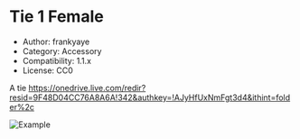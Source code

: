 # Tie 1 Female

* Author: frankyaye
* Category: Accessory
* Compatibility: 1.1.x
* License: CC0

A tie  https://onedrive.live.com/redir?resid=9F48D04CC76A8A6A!342&authkey=!AJyHfUxNmFgt3d4&ithint=folder%2c

![Example](tie_1.png)

